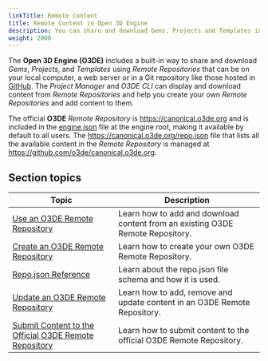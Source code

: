 ```yaml
---
linkTitle: Remote Content 
title: Remote Content in Open 3D Engine
description: You can share and download Gems, Projects and Templates in Remote Repositories.
weight: 2000
---
```



The **Open 3D Engine (O3DE)** includes a built-in way to share and download *Gems*, *Projects*, and *Templates* using *Remote Repositories* that can be on your local computer, a web server or in a Git repository like those hosted in [GitHub](https://github.com).  The *Project Manager* and *O3DE CLI* can display and download content from *Remote Repositories* and help you create your own *Remote Repositories* and add content to them.  

The official **O3DE** *Remote Repository* is https://canonical.o3de.org and is included in the [engine.json](https://github.com/o3de/o3de/blob/development/engine.json) file at the engine root, making it available by default to all users.  The https://canonical.o3de.org/repo.json file that lists all the available content in the *Remote Repository* is managed at https://github.com/o3de/canonical.o3de.org. 

## Section topics

| Topic | Description |
| --- | --- |
| [Use an O3DE Remote Repository](use-a-remote-repository) | Learn how to add and download content from an existing O3DE Remote Repository. |
| [Create an O3DE Remote Repository](create-a-remote-repository) | Learn how to create your own O3DE Remote Repository. |
| [Repo.json Reference](repo-json-reference) | Learn about the repo.json file schema and how it is used. |
| [Update an O3DE Remote Repository](update-a-remote-repository) | Learn how to add, remove and update content in an O3DE Remote Repository. |
| [Submit Content to the Official O3DE Remote Repository](/docs/contributing/to-official-remote-repository) | Learn how to submit content to the official O3DE Remote Repository. |
